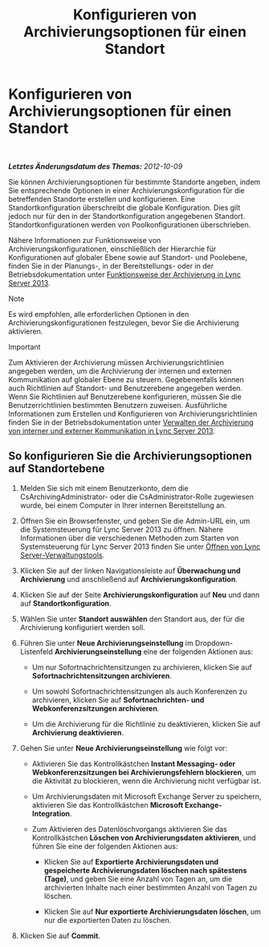 ﻿---
title: Konfigurieren von Archivierungsoptionen für einen Standort
TOCTitle: Konfigurieren von Archivierungsoptionen für einen Standort
ms:assetid: 59b48fd9-d5fc-40b4-abae-e9cf89ee5573
ms:mtpsurl: https://technet.microsoft.com/de-de/library/JJ204930(v=OCS.15)
ms:contentKeyID: 49294097
ms.date: 05/19/2016
mtps_version: v=OCS.15
ms.translationtype: HT
---

# Konfigurieren von Archivierungsoptionen für einen Standort

 

_**Letztes Änderungsdatum des Themas:** 2012-10-09_

Sie können Archivierungsoptionen für bestimmte Standorte angeben, indem Sie entsprechende Optionen in einer Archivierungskonfiguration für die betreffenden Standorte erstellen und konfigurieren. Eine Standortkonfiguration überschreibt die globale Konfiguration. Dies gilt jedoch nur für den in der Standortkonfiguration angegebenen Standort. Standortkonfigurationen werden von Poolkonfigurationen überschrieben.

Nähere Informationen zur Funktionsweise von Archivierungskonfigurationen, einschließlich der Hierarchie für Konfigurationen auf globaler Ebene sowie auf Standort- und Poolebene, finden Sie in der Planungs-, in der Bereitstellungs- oder in der Betriebsdokumentation unter [Funktionsweise der Archivierung in Lync Server 2013](lync-server-2013-how-archiving-works.md).


> [!NOTE]
> Es wird empfohlen, alle erforderlichen Optionen in den Archivierungskonfigurationen festzulegen, bevor Sie die Archivierung aktivieren.




> [!IMPORTANT]
> Zum Aktivieren der Archivierung müssen Archivierungsrichtlinien angegeben werden, um die Archivierung der internen und externen Kommunikation auf globaler Ebene zu steuern. Gegebenenfalls können auch Richtlinien auf Standort- und Benutzerebene angegeben werden. Wenn Sie Richtlinien auf Benutzerebene konfigurieren, müssen Sie die Benutzerrichtlinien bestimmten Benutzern zuweisen. Ausführliche Informationen zum Erstellen und Konfigurieren von Archivierungsrichtlinien finden Sie in der Betriebsdokumentation unter <A href="lync-server-2013-managing-the-archiving-of-internal-and-external-communications.md">Verwalten der Archivierung von interner und externer Kommunikation in Lync Server 2013</A>.



## So konfigurieren Sie die Archivierungsoptionen auf Standortebene

1.  Melden Sie sich mit einem Benutzerkonto, dem die CsArchivingAdministrator- oder die CsAdministrator-Rolle zugewiesen wurde, bei einem Computer in Ihrer internen Bereitstellung an.

2.  Öffnen Sie ein Browserfenster, und geben Sie die Admin-URL ein, um die Systemsteuerung für Lync Server 2013 zu öffnen. Nähere Informationen über die verschiedenen Methoden zum Starten von Systemsteuerung für Lync Server 2013 finden Sie unter [Öffnen von Lync Server-Verwaltungstools](lync-server-2013-open-lync-server-administrative-tools.md).

3.  Klicken Sie auf der linken Navigationsleiste auf **Überwachung und Archivierung** und anschließend auf **Archivierungskonfiguration**.

4.  Klicken Sie auf der Seite **Archivierungskonfiguration** auf **Neu** und dann auf **Standortkonfiguration**.

5.  Wählen Sie unter **Standort auswählen** den Standort aus, der für die Archivierung konfiguriert werden soll.

6.  Führen Sie unter **Neue Archivierungseinstellung** im Dropdown-Listenfeld **Archivierungseinstellung** eine der folgenden Aktionen aus:
    
      - Um nur Sofortnachrichtensitzungen zu archivieren, klicken Sie auf **Sofortnachrichtensitzungen archivieren**.
    
      - Um sowohl Sofortnachrichtensitzungen als auch Konferenzen zu archivieren, klicken Sie auf **Sofortnachrichten- und Webkonferenzsitzungen archivieren**.
    
      - Um die Archivierung für die Richtlinie zu deaktivieren, klicken Sie auf **Archivierung deaktivieren**.

7.  Gehen Sie unter **Neue Archivierungseinstellung** wie folgt vor:
    
      - Aktivieren Sie das Kontrollkästchen **Instant Messaging- oder Webkonferenzsitzungen bei Archivierungsfehlern blockieren**, um die Aktivität zu blockieren, wenn die Archivierung nicht verfügbar ist.
    
      - Um Archivierungsdaten mit Microsoft Exchange Server zu speichern, aktivieren Sie das Kontrollkästchen **Microsoft Exchange-Integration**.
    
      - Zum Aktivieren des Datenlöschvorgangs aktivieren Sie das Kontrollkästchen **Löschen von Archivierungsdaten aktivieren**, und führen Sie eine der folgenden Aktionen aus:
        
          - Klicken Sie auf **Exportierte Archivierungsdaten und gespeicherte Archivierungsdaten löschen nach spätestens (Tage)**, und geben Sie eine Anzahl von Tagen an, um die archivierten Inhalte nach einer bestimmten Anzahl von Tagen zu löschen.
        
          - Klicken Sie auf **Nur exportierte Archivierungsdaten löschen**, um nur die exportierten Daten zu löschen.

8.  Klicken Sie auf **Commit**.

